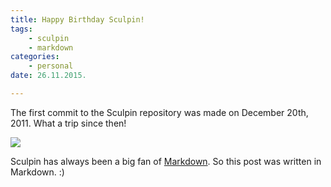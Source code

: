 ```yaml
---
title: Happy Birthday Sculpin!
tags:
    - sculpin
    - markdown
categories:
    - personal
date: 26.11.2015.

---
```

The first commit to the Sculpin repository was made on December 20th, 2011.
What a trip since then!

![](/images/profile.jpg)

Sculpin has always been a big fan of [Markdown][1]. So this post was
written in Markdown. :)

[1]: http://daringfireball.net/projects/markdown/
